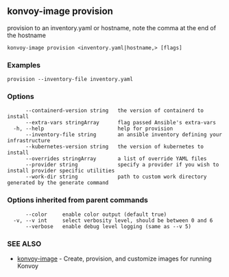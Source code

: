 ## konvoy-image provision

provision to an inventory.yaml or hostname, note the comma at the end of the hostname

```
konvoy-image provision <inventory.yaml|hostname,> [flags]
```

### Examples

```
provision --inventory-file inventory.yaml
```

### Options

```
      --containerd-version string   the version of containerd to install
      --extra-vars stringArray      flag passed Ansible's extra-vars
  -h, --help                        help for provision
      --inventory-file string       an ansible inventory defining your infrastructure
      --kubernetes-version string   the version of kubernetes to install
      --overrides stringArray       a list of override YAML files
      --provider string             specify a provider if you wish to install provider specific utilities
      --work-dir string             path to custom work directory generated by the generate command
```

### Options inherited from parent commands

```
      --color     enable color output (default true)
  -v, --v int     select verbosity level, should be between 0 and 6
      --verbose   enable debug level logging (same as --v 5)
```

### SEE ALSO

* [konvoy-image](konvoy-image.md)	 - Create, provision, and customize images for running Konvoy

